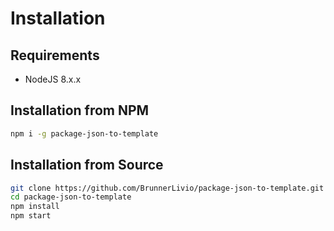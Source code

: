 # Installation

## Requirements

- NodeJS 8.x.x

## Installation from NPM

```bash
npm i -g package-json-to-template
```

## Installation from Source

```bash
git clone https://github.com/BrunnerLivio/package-json-to-template.git
cd package-json-to-template
npm install
npm start
```
